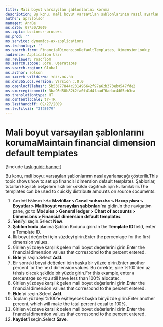 ```yaml
---
title: Mali boyut varsayılan şablonlarını koruma
description: Bu konu, mali boyut varsayılan şablonlarının nasıl ayarlanacağı gösterilir.
author: aprilolson
manager: AnnBe
ms.date: 07/30/2019
ms.topic: business-process
ms.prod: ''
ms.service: dynamics-ax-applications
ms.technology: ''
ms.search.form: FinancialDimensionDefaultTemplates, DimensionLookup
audience: Application User
ms.reviewer: roschlom
ms.search.scope: Core, Operations
ms.search.region: Global
ms.author: aolson
ms.search.validFrom: 2016-06-30
ms.dyn365.ops.version: Version 7.0.0
ms.openlocfilehash: 5b53077844c231496642f97a62b373eb0547fde2
ms.sourcegitcommit: 3ba95d50b8262fa0f43d4faad76adac4d05eb3ea
ms.translationtype: HT
ms.contentlocale: tr-TR
ms.lasthandoff: 09/27/2019
ms.locfileid: "2175670"
---
```

# <a name="maintain-financial-dimension-default-templates"></a><span data-ttu-id="75d12-103">Mali boyut varsayılan şablonlarını koruma</span><span class="sxs-lookup"><span data-stu-id="75d12-103">Maintain financial dimension default templates</span></span>

[!include [task guide banner](../../includes/task-guide-banner.md)]

<span data-ttu-id="75d12-104">Bu konu, mali boyut varsayılan şablonlarının nasıl ayarlanacağı gösterilir.</span><span class="sxs-lookup"><span data-stu-id="75d12-104">This topic shows how to set up financial dimension default templates.</span></span> <span data-ttu-id="75d12-105">Şablonlar, tutarları kaynak belgelere hızlı bir şekilde dağıtmak için kullanılabilir.</span><span class="sxs-lookup"><span data-stu-id="75d12-105">The templates can be used to quickly distribute amounts on source documents.</span></span>

1. <span data-ttu-id="75d12-106">Gezinti bölmesinde **Modüller > Genel muhasebe > Hesap planı > Boyutlar > Mali boyut varsayılan şablonları**'na gidin.</span><span class="sxs-lookup"><span data-stu-id="75d12-106">In the navigation pane, go to **Modules > General ledger > Chart of accounts > Dimensions > Financial dimension default templates**.</span></span>
2. <span data-ttu-id="75d12-107">**Yeni**'yi seçin.</span><span class="sxs-lookup"><span data-stu-id="75d12-107">Select **New**.</span></span>
3. <span data-ttu-id="75d12-108">**Şablon kodu** alanına Şablon Kodunu girin.</span><span class="sxs-lookup"><span data-stu-id="75d12-108">In the **Template ID** field, enter a Template ID.</span></span>
4. <span data-ttu-id="75d12-109">İlk boyut değerleri için yüzdeyi girin.</span><span class="sxs-lookup"><span data-stu-id="75d12-109">Enter the percentage for the first dimension values.</span></span>
5. <span data-ttu-id="75d12-110">Girilen yüzdeye karşılık gelen mali boyut değerlerini girin.</span><span class="sxs-lookup"><span data-stu-id="75d12-110">Enter the financial dimension values that correspond to the percent entered.</span></span>
6. <span data-ttu-id="75d12-111">**Ekle**'yi seçin.</span><span class="sxs-lookup"><span data-stu-id="75d12-111">Select **Add**.</span></span>
7. <span data-ttu-id="75d12-112">Bir sonraki boyut değerleri için başka bir yüzde girin.</span><span class="sxs-lookup"><span data-stu-id="75d12-112">Enter another percent for the next dimension values.</span></span> <span data-ttu-id="75d12-113">Bu örnekte, yine %100'den az tahsis olacak şekilde bir yüzde girin.</span><span class="sxs-lookup"><span data-stu-id="75d12-113">For this example, enter a percentage so you still have less than 100% allocated.</span></span> 
8. <span data-ttu-id="75d12-114">Girilen yüzdeye karşılık gelen mali boyut değerlerini girin.</span><span class="sxs-lookup"><span data-stu-id="75d12-114">Enter the financial dimension values that correspond to the percent entered.</span></span>
9. <span data-ttu-id="75d12-115">**Ekle**'yi seçin.</span><span class="sxs-lookup"><span data-stu-id="75d12-115">Select **Add**.</span></span>
10. <span data-ttu-id="75d12-116">Toplam yüzdeyi %100'e eşitleyecek başka bir yüzde girin.</span><span class="sxs-lookup"><span data-stu-id="75d12-116">Enter another percent, which will make the total percent equal to 100%.</span></span>
11. <span data-ttu-id="75d12-117">Girilen yüzdeye karşılık gelen mali boyut değerlerini girin.</span><span class="sxs-lookup"><span data-stu-id="75d12-117">Enter the financial dimension values that correspond to the percent entered.</span></span>
12. <span data-ttu-id="75d12-118">**Kaydet**'i seçin.</span><span class="sxs-lookup"><span data-stu-id="75d12-118">Select **Save**.</span></span>

